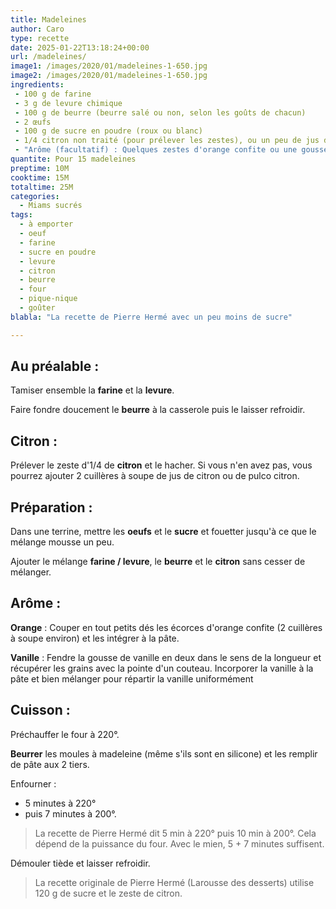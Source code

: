 ```yaml
---
title: Madeleines
author: Caro
type: recette
date: 2025-01-22T13:18:24+00:00
url: /madeleines/
image1: /images/2020/01/madeleines-1-650.jpg
image2: /images/2020/01/madeleines-1-650.jpg
ingredients:
 - 100 g de farine
 - 3 g de levure chimique
 - 100 g de beurre (beurre salé ou non, selon les goûts de chacun)
 - 2 œufs
 - 100 g de sucre en poudre (roux ou blanc)
 - 1/4 citron non traité (pour prélever les zestes), ou un peu de jus de citron
 - "Arôme (facultatif) : Quelques zestes d'orange confite ou une gousse de vanille"
quantite: Pour 15 madeleines
preptime: 10M
cooktime: 15M
totaltime: 25M
categories:
  - Miams sucrés
tags:
  - à emporter
  - oeuf
  - farine
  - sucre en poudre
  - levure
  - citron
  - beurre
  - four
  - pique-nique
  - goûter
blabla: "La recette de Pierre Hermé avec un peu moins de sucre"

---
```

## Au préalable :

Tamiser ensemble la **farine** et la **levure**.

Faire fondre doucement le **beurre** à la casserole puis le laisser refroidir.

## Citron : 

Prélever le zeste d'1/4 de **citron** et le hacher. Si vous n'en avez pas, vous pourrez ajouter 2 cuillères à soupe de jus de citron ou de pulco citron.

## Préparation :
Dans une terrine, mettre les **oeufs** et le **sucre** et fouetter jusqu'à ce que le mélange mousse un peu.

Ajouter le mélange **farine / levure**, le **beurre** et le **citron** sans cesser de mélanger.

## Arôme :

**Orange** : Couper en tout petits dés les écorces d'orange confite (2 cuillères à soupe environ) et les intégrer à la pâte.

**Vanille** : Fendre la gousse de vanille en deux dans le sens de la longueur et récupérer les grains avec la pointe d'un couteau. Incorporer la vanille à la pâte et bien mélanger pour répartir la vanille uniformément

## Cuisson :

Préchauffer le four à 220°.

**Beurrer** les moules à madeleine (même s'ils sont en silicone) et les remplir de pâte aux 2 tiers.

Enfourner :
* 5 minutes à 220°
* puis 7 minutes à 200°.

> La recette de Pierre Hermé dit 5 min à 220° puis 10 min à 200°. Cela dépend de la puissance du four. Avec le mien, 5 + 7 minutes suffisent.

Démouler tiède et laisser refroidir.

> La recette originale de Pierre Hermé (Larousse des desserts) utilise 120 g de sucre et le zeste de citron.
